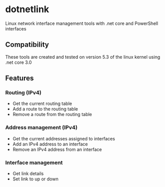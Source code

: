 # dotnetlink
Linux network interface management tools with .net core and PowerShell interfaces

## Compatibility
These tools are created and tested on version 5.3 of the linux kernel using .net core 3.0

## Features
### Routing (IPv4)
* Get the current routing table
* Add a route to the routing table
* Remove a route from the routing table

### Address management (IPv4)
* Get the current addresses assigned to interfaces
* Add an IPv4 address to an interface
* Remove an IPv4 address from an interface

### Interface management
* Get link details
* Set link to up or down